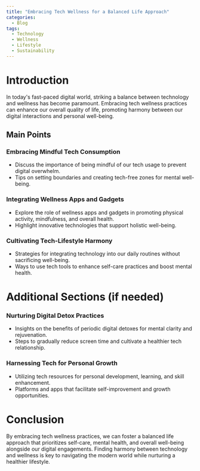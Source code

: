 ```yaml
---
title: "Embracing Tech Wellness for a Balanced Life Approach"
categories:
  - Blog
tags:
  - Technology
  - Wellness
  - Lifestyle
  - Sustainability
---
```


# Introduction
In today's fast-paced digital world, striking a balance between technology and wellness has become paramount. Embracing tech wellness practices can enhance our overall quality of life, promoting harmony between our digital interactions and personal well-being.

## Main Points
### Embracing Mindful Tech Consumption
- Discuss the importance of being mindful of our tech usage to prevent digital overwhelm.
- Tips on setting boundaries and creating tech-free zones for mental well-being.

### Integrating Wellness Apps and Gadgets
- Explore the role of wellness apps and gadgets in promoting physical activity, mindfulness, and overall health.
- Highlight innovative technologies that support holistic well-being.

### Cultivating Tech-Lifestyle Harmony
- Strategies for integrating technology into our daily routines without sacrificing well-being.
- Ways to use tech tools to enhance self-care practices and boost mental health.

# Additional Sections (if needed)
### Nurturing Digital Detox Practices
- Insights on the benefits of periodic digital detoxes for mental clarity and rejuvenation.
- Steps to gradually reduce screen time and cultivate a healthier tech relationship.

### Harnessing Tech for Personal Growth
- Utilizing tech resources for personal development, learning, and skill enhancement.
- Platforms and apps that facilitate self-improvement and growth opportunities.

# Conclusion
By embracing tech wellness practices, we can foster a balanced life approach that prioritizes self-care, mental health, and overall well-being alongside our digital engagements. Finding harmony between technology and wellness is key to navigating the modern world while nurturing a healthier lifestyle.